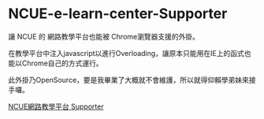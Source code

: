 # NCUE-e-learn-center-Supporter

讓 NCUE 的 網路教學平台也能被 Chrome瀏覽器支援的外掛。
<p>在教學平台中注入javascript以進行Overloading，讓原本只能用在IE上的函式也能以Chrome自己的方式運行。
<p>此外掛乃OpenSource，要是我畢業了大概就不會維護，所以就得仰賴學弟妹來接手囉。
<p> <a href="https://chrome.google.com/webstore/detail/ncue%E7%B6%B2%E8%B7%AF%E6%95%99%E5%AD%B8%E5%B9%B3%E5%8F%B0-supporter/ocflindopkgabjobgmbhifeifnkgkgem">NCUE網路教學平台 Supporter</a>
